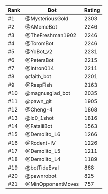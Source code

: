 Rank|Bot|Rating
---|---|---
#1|@MysteriousGold|2303
#2|@AMemeBot|2246
#3|@TheFreshman1902|2246
#4|@ToromBot|2246
#5|@YoBot_v2|2231
#6|@PetersBot|2215
#7|@Intron014|2211
#8|@faith_bot|2201
#9|@RaspFish|2163
#10|@magnusglad_bot|2035
#11|@pawn_git|1905
#12|@Cheng-4|1868
#13|@lc0_1shot|1816
#14|@FataliiBot|1563
#15|@Demolito_L6|1266
#16|@Rodent-IV|1226
#17|@Demolito_L5|1211
#18|@Demolito_L4|1189
#19|@botTideEval|868
#20|@pawnrobot|825
#21|@MinOpponentMoves|757

